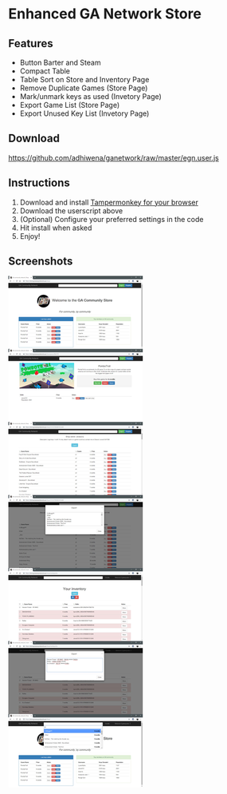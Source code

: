 # Enhanced GA Network Store
## Features
* Button Barter and Steam
* Compact Table
* Table Sort on Store and Inventory Page
* Remove Duplicate Games (Store Page)
* Mark/unmark keys as used (Invetory Page) 
* Export Game List (Store Page)
* Export Unused Key List (Invetory Page)
## Download
https://github.com/adhiwena/ganetwork/raw/master/egn.user.js

## Instructions
1. Download and install [Tampermonkey for your browser](https://tampermonkey.net/)
1. Download the userscript above
1. (Optional) Configure your preferred settings in the code
1. Hit install when asked
1. Enjoy!

## Screenshots
![EGN](https://github.com/adhiwena/ganetwork/blob/master/egn.jpg)
